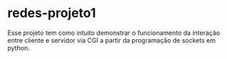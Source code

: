 # redes-projeto1
Esse projeto tem como intuito demonstrar o funcionamento da interação entre cliente e servidor via CGI a partir da programação de sockets em python.
